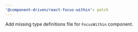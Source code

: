 ```yaml
---
'@component-driven/react-focus-within': patch
---
```


Add missing type definitions file for `FocusWithin` component.
